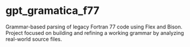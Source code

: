 # gpt_gramatica_f77
Grammar-based parsing of legacy Fortran 77 code using Flex and Bison. Project focused on building and refining a working grammar by analyzing real-world source files.

